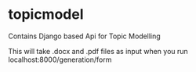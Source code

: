 # topicmodel
Contains Django based Api for Topic Modelling
 
 This will take .docx and .pdf files as input when you run 
 localhost:8000/generation/form
